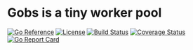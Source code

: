# Gobs is a tiny worker pool
[![Go Reference](https://pkg.go.dev/badge/github.com/tbonfort/gobs.svg)](https://pkg.go.dev/github.com/tbonfort/gobs)
[![License](https://img.shields.io/github/license/tbonfort/gobs.svg)](https://github.com/tbonfort/gobs/blob/main/LICENSE)
[![Build Status](https://github.com/tbonfort/gobd/workflows/build/badge.svg?branch=main&event=push)](https://github.com/tbonfort/gobs/actions?query=workflow%3Agobs+event%3Apush+branch%3Amain)
[![Coverage Status](https://coveralls.io/repos/github/tbonfort/gobs/badge.svg?branch=main)](https://coveralls.io/github/tbonfort/gobs?branch=main)
[![Go Report Card](https://goreportcard.com/badge/github.com/tbonfort/gobs)](https://goreportcard.com/report/github.com/tbonfort/gobs)

